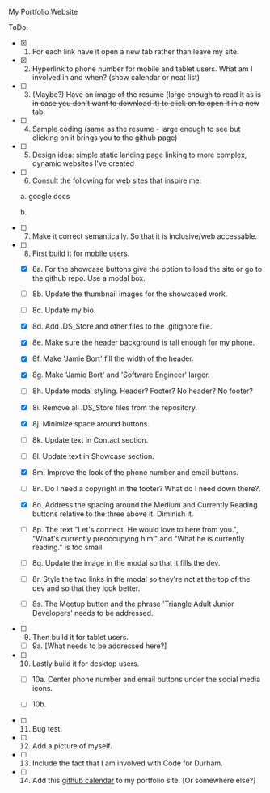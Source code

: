 My Portfolio Website

ToDo:

- [X] 1. For each link have it open a new tab rather than leave my site.
- [X] 2. Hyperlink to phone number for mobile and tablet users.
What am I involved in and when? (show calendar or neat list)
- [ ] 3. ~~(Maybe?) Have an image of the resume (large enough to read it as is in case you don't want to download it) to click on to open it in a new tab.~~
- [ ] 4. Sample coding (same as the resume - large enough to see but clicking on it brings you to the github page)
- [ ] 5. Design idea: simple static landing page linking to more complex, dynamic websites I've created
- [ ] 6. Consult the following for web sites that inspire me:

  a. google docs

  b.

- [ ] 7. Make it correct semantically. So that it is inclusive/web accessable.
- [ ] 8. First build it for mobile users.

  - [X] 8a. For the showcase buttons give the option to load the site or go to the github repo. Use a modal box.

  - [ ] 8b. Update the thumbnail images for the showcased work.

  - [ ] 8c. Update my bio.

  - [X] 8d. Add .DS_Store and other files to the .gitignore file.

  - [X] 8e. Make sure the header background is tall enough for my phone.

  - [X] 8f. Make 'Jamie Bort' fill the width of the header.

  - [X] 8g. Make 'Jamie Bort' and 'Software Engineer' larger.

  - [ ] 8h. Update modal styling. Header? Footer? No header? No footer?

  - [X] 8i. Remove all .DS_Store files from the repository.

  - [X] 8j. Minimize space around buttons.

  - [ ] 8k. Update text in Contact section.

  - [ ] 8l. Update text in Showcase section.

  - [X] 8m. Improve the look of the phone number and email buttons.

  - [ ] 8n. Do I need a copyright in the footer? What do I need down there?.

  - [X] 8o. Address the spacing around the Medium and Currently Reading buttons relative to the three above it. Diminish it.

  - [ ] 8p. The text "Let's connect. He would love to here from you.", "What's currently preoccupying him." and "What he is currently reading." is too small.

  - [ ] 8q. Update the image in the modal so that it fills the dev.

  - [ ] 8r. Style the two links in the modal so they're not at the top of the dev and so that they look better.

  - [ ] 8s. The Meetup button and the phrase 'Triangle Adult Junior Developers' needs to be addressed.


- [ ] 9. Then build it for tablet users.

  - [ ] 9a. [What needs to be addressed here?]

- [ ] 10. Lastly build it for desktop users.

  - [ ] 10a. Center phone number and email buttons under the social media icons.

  - [ ] 10b. 

- [ ] 11. Bug test.

- [ ] 12. Add a picture of myself.

- [ ] 13. Include the fact that I am involved with Code for Durham.

- [ ] 14. Add this [github calendar](https://github.com/IonicaBizau/github-calendar) to my portfolio site. [Or somewhere else?]